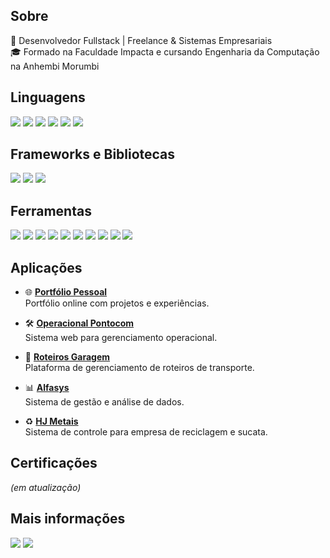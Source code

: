 ## Sobre
🚀 Desenvolvedor Fullstack | Freelance & Sistemas Empresariais  
🎓 Formado na Faculdade Impacta e cursando Engenharia da Computação na Anhembi Morumbi  

## Linguagens
<img src="https://img.shields.io/badge/Python-14354C?style=for-the-badge&logo=python&logoColor=white"></img> 
<img src="https://img.shields.io/badge/HTML-239120?style=for-the-badge&logo=html5&logoColor=white"></img> 
<img src="https://img.shields.io/badge/-CSS-1572B6?logo=css3&style=for-the-badge&logoColor=white"></img> 
<img src="https://img.shields.io/badge/JavaScript-F7DF1E?style=for-the-badge&logo=javascript&logoColor=black"></img> 
<img src="https://img.shields.io/badge/Node.js-339933?style=for-the-badge&logo=nodedotjs&logoColor=white"></img> 
<img src="https://img.shields.io/badge/React-61DAFB?style=for-the-badge&logo=react&logoColor=black"></img> 

## Frameworks e Bibliotecas
<img src="https://img.shields.io/badge/Flask-000000?style=for-the-badge&logo=flask&logoColor=white"></img> 
<img src="https://img.shields.io/badge/Django-092E20?style=for-the-badge&logo=django&logoColor=white"></img> 
<img src="https://img.shields.io/badge/-OpenAI-412991?logo=openai&style=for-the-badge"></img>  

## Ferramentas
<img src="https://img.shields.io/badge/MySQL-4479A1?style=for-the-badge&logo=mysql&logoColor=white"></img> 
<img src="https://img.shields.io/badge/-Bootstrap-7952B3?logo=bootstrap&style=for-the-badge&logoColor=white"></img> 
<img src="https://img.shields.io/badge/Microsoft_Excel-217346?style=for-the-badge&logo=microsoft-excel&logoColor=white"></img> 
<img src="https://img.shields.io/badge/Power%20BI-F2C811?style=for-the-badge&logo=powerbi&logoColor=black"></img> 
<img src="https://img.shields.io/badge/Design%20Patterns-02569B?style=for-the-badge&logoColor=white"></img> 
<img src="https://img.shields.io/badge/Git-E34F26?style=for-the-badge&logo=git&logoColor=white"></img> 
<img src="https://img.shields.io/badge/GitHub-181717?style=for-the-badge&logo=github&logoColor=white"></img> 
<img src="https://img.shields.io/badge/-GitLab-FC6D26?logo=gitlab&style=for-the-badge&logoColor=white"></img> 
<img src="https://img.shields.io/badge/AWS%20S3-569A31?style=for-the-badge&logo=amazons3&logoColor=white"></img> 
<img src="https://img.shields.io/badge/AWS%20EC2-FF9900?style=for-the-badge&logo=amazonec2&logoColor=white"></img>  

## Aplicações
- 🌐 [**Portfólio Pessoal**](https://portfolio-raul-2025.vercel.app/)  
  Portfólio online com projetos e experiências.  

- 🛠️ [**Operacional Pontocom**](https://operacional-pontocom.vercel.app/)  
  Sistema web para gerenciamento operacional.  

- 🚌 [**Roteiros Garagem**](https://roteiros-garagem-production.up.railway.app/)  
  Plataforma de gerenciamento de roteiros de transporte.  

- 📊 [**Alfasys**](https://alfasys.up.railway.app/index.html)  
  Sistema de gestão e análise de dados.  

- ♻️ [**HJ Metais**](https://hj-metais-sucata-production.up.railway.app/)  
  Sistema de controle para empresa de reciclagem e sucata.  

## Certificações
*(em atualização)*  

## Mais informações
<img src="https://github-readme-streak-stats.herokuapp.com/?user=raulguiii&theme=dark"/>

<a href="mailto:raulnicofabi@gmail.com" target="_blank">
  <img src="https://img.shields.io/badge/Gmail-D14836?style=for-the-badge&logo=gmail&logoColor=white"></img>
</a>
